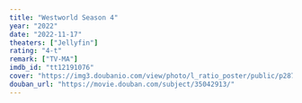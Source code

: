 ```yaml
---
title: "Westworld Season 4"
year: "2022"
date: "2022-11-17"
theaters: ["Jellyfin"]
rating: "4-t"
remark: ["TV-MA"]
imdb_id: "tt12191076"
cover: "https://img3.doubanio.com/view/photo/l_ratio_poster/public/p2874119367.jpg"
douban_url: "https://movie.douban.com/subject/35042913/"
---
```

